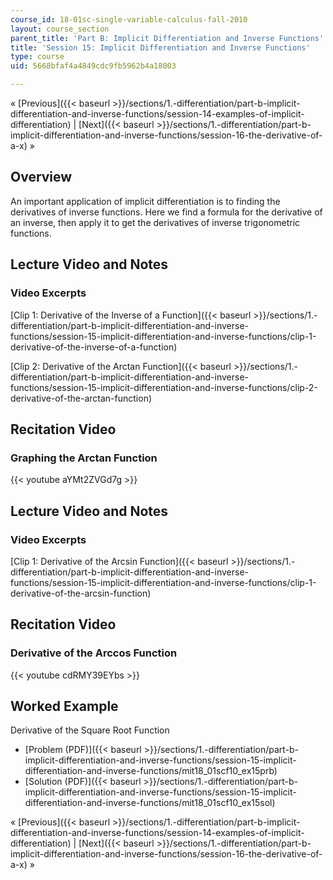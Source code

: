 ```yaml
---
course_id: 18-01sc-single-variable-calculus-fall-2010
layout: course_section
parent_title: 'Part B: Implicit Differentiation and Inverse Functions'
title: 'Session 15: Implicit Differentiation and Inverse Functions'
type: course
uid: 5668bfaf4a4849cdc9fb5962b4a18003

---
```


« [Previous]({{< baseurl >}}/sections/1.-differentiation/part-b-implicit-differentiation-and-inverse-functions/session-14-examples-of-implicit-differentiation) | [Next]({{< baseurl >}}/sections/1.-differentiation/part-b-implicit-differentiation-and-inverse-functions/session-16-the-derivative-of-a-x) »

Overview
--------

An important application of implicit differentiation is to finding the derivatives of inverse functions. Here we find a formula for the derivative of an inverse, then apply it to get the derivatives of inverse trigonometric functions.

Lecture Video and Notes
-----------------------

### Video Excerpts

[Clip 1: Derivative of the Inverse of a Function]({{< baseurl >}}/sections/1.-differentiation/part-b-implicit-differentiation-and-inverse-functions/session-15-implicit-differentiation-and-inverse-functions/clip-1-derivative-of-the-inverse-of-a-function)

[Clip 2: Derivative of the Arctan Function]({{< baseurl >}}/sections/1.-differentiation/part-b-implicit-differentiation-and-inverse-functions/session-15-implicit-differentiation-and-inverse-functions/clip-2-derivative-of-the-arctan-function)

Recitation Video
----------------

### Graphing the Arctan Function

{{< youtube aYMt2ZVGd7g >}}

Lecture Video and Notes
-----------------------

### Video Excerpts

[Clip 1: Derivative of the Arcsin Function]({{< baseurl >}}/sections/1.-differentiation/part-b-implicit-differentiation-and-inverse-functions/session-15-implicit-differentiation-and-inverse-functions/clip-1-derivative-of-the-arcsin-function)

Recitation Video
----------------

### Derivative of the Arccos Function

{{< youtube cdRMY39EYbs >}}

Worked Example
--------------

Derivative of the Square Root Function

*   [Problem (PDF)]({{< baseurl >}}/sections/1.-differentiation/part-b-implicit-differentiation-and-inverse-functions/session-15-implicit-differentiation-and-inverse-functions/mit18_01scf10_ex15prb)
*   [Solution (PDF)]({{< baseurl >}}/sections/1.-differentiation/part-b-implicit-differentiation-and-inverse-functions/session-15-implicit-differentiation-and-inverse-functions/mit18_01scf10_ex15sol)

« [Previous]({{< baseurl >}}/sections/1.-differentiation/part-b-implicit-differentiation-and-inverse-functions/session-14-examples-of-implicit-differentiation) | [Next]({{< baseurl >}}/sections/1.-differentiation/part-b-implicit-differentiation-and-inverse-functions/session-16-the-derivative-of-a-x) »